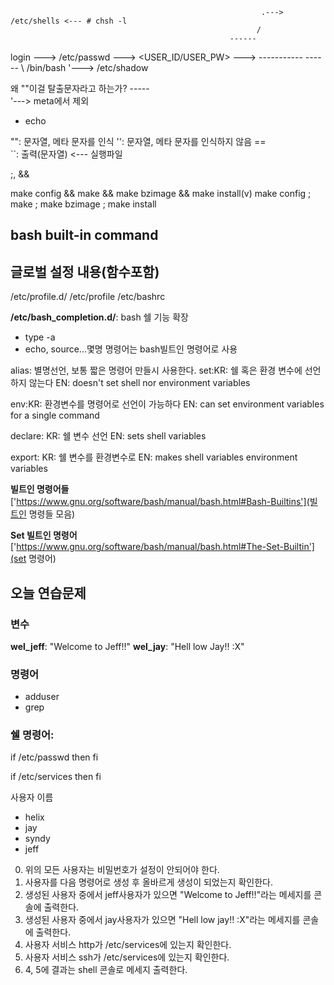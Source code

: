                                                             .---> /etc/shells <--- # chsh -l 
                                                           /
                                                     ------
 login ---> /etc/passwd ---> <USER_ID/USER_PW>  ---> <SHELL>
            -----------                              ------
                 \                                   /bin/bash 
                  '---> /etc/shadow 



왜 "\"이걸 탈출문자라고 하는가?
           -----
           \
            '---> meta에서 제외                  

+ echo 

"": 문자열, 메타 문자를 인식
'': 문자열, 메타 문자를 인식하지 않음 == \
``: 출력(문자열) <--- 실행파일         



;, &&

make config && make && make bzimage && make install(v)
make config ; make ; make bzimage ; make install 



## bash built-in command


글로벌 설정 내용(함수포함)
----------------
<p>
/etc/profile.d/
/etc/profile
/etc/bashrc
</p>

__/etc/bash_completion.d/__: bash 쉘 기능 확장

- type -a <command>
- echo, source...몇명 명령어는 bash빌트인 명령어로 사용

alias: 별명선언, 보통 짧은 명령어 만들시 사용한다.
set:KR: 쉘 혹은 환경 변수에 선언하지 않는다
    EN: doesn't set shell nor environment variables

env:KR: 환경변수를 명령어로 선언이 가능하다
    EN: can set environment variables for a single command

declare:
    KR: 쉘 변수 선언 
    EN: sets shell variables

export:
    KR: 쉘 변수를 환경변수로 
    EN: makes shell variables environment variables

**빌트인 명령어들**
['https://www.gnu.org/software/bash/manual/bash.html#Bash-Builtins'](빌트인 명령들 모음)

**Set 빌트인 명령어**
['https://www.gnu.org/software/bash/manual/bash.html#The-Set-Builtin'](set 명령어)


## 오늘 연습문제

### 변수
__wel_jeff__: "Welcome to Jeff!!"
__wel_jay__: "Hell low Jay!! :X"



### 명령어
* adduser
* grep 

### 쉘 명령어:
if      /etc/passwd
then
fi 

if      /etc/services
then
fi


사용자 이름
- helix
- jay
- syndy
- jeff

0. 위의 모든 사용자는 비밀번호가 설정이 안되어야 한다.
1. 사용자를 다음 명령어로 생성 후 올바르게 생성이 되었는지 확인한다.
2. 생성된 사용자 중에서 jeff사용자가 있으면 "Welcome to Jeff!!"라는 메세지를 콘솔에 출력한다.
3. 생성된 사용자 중에서 jay사용자가 있으면 "Hell low jay!! :X"라는 메세지를 콘솔에 출력한다.
4. 사용자 서비스 http가 /etc/services에 있는지 확인한다.
5. 사용자 서비스 ssh가 /etc/services에 있는지 확인한다.
6. 4, 5에 결과는 shell 콘솔로 메세지 출력한다.






